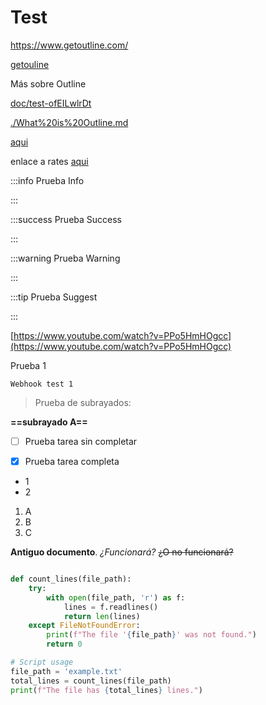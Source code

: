 # Test

<https://www.getoutline.com/>

[getouline](https://www.getoutline.com/)

Más sobre Outline 

[doc/test-ofEILwlrDt](/doc/test-ofEILwlrDt)

[./What%20is%20Outline.md](./What%20is%20Outline.md)

[aqui](./What%20is%20Outline.md)


enlace a rates [aqui](/doc/rate-sheets-g9Tb0aSm69)



:::info
Prueba Info

:::


:::success
Prueba Success

:::


:::warning
Prueba Warning

:::


:::tip
Prueba Suggest

:::


[https://www.youtube.com/watch?v=PPo5HmHOgcc](https://www.youtube.com/watch?v=PPo5HmHOgcc)


Prueba 1


`Webhook test 1`

> Prueba de subrayados:

__==subrayado A==__


- [ ] Prueba tarea sin completar
- [x] Prueba tarea completa


* 1
* 2



1. A
2. B
3. C


**Antiguo documento**. *¿Funcionará?* ~~¿O no funcionará?~~

```python

def count_lines(file_path):
    try:
        with open(file_path, 'r') as f:
            lines = f.readlines()
            return len(lines)
    except FileNotFoundError:
        print(f"The file '{file_path}' was not found.")
        return 0

# Script usage
file_path = 'example.txt'
total_lines = count_lines(file_path)
print(f"The file has {total_lines} lines.")
```